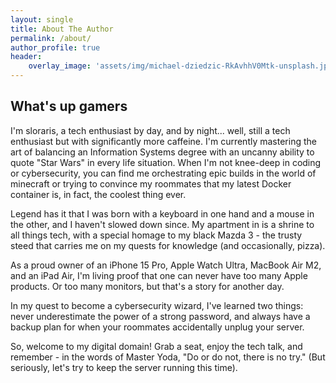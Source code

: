 ```yaml
---
layout: single
title: About The Author
permalink: /about/
author_profile: true
header:
    overlay_image: 'assets/img/michael-dziedzic-RkAvhhV0Mtk-unsplash.jpg'
---
```


## What's up gamers

I'm sloraris, a tech enthusiast by day, and by night... well, still a tech enthusiast but with significantly more caffeine. I'm currently mastering the art of balancing an Information Systems degree with an uncanny ability to quote "Star Wars" in every life situation. When I'm not knee-deep in coding or cybersecurity, you can find me orchestrating epic builds in the world of minecraft or trying to convince my roommates that my latest Docker container is, in fact, the coolest thing ever.

Legend has it that I was born with a keyboard in one hand and a mouse in the other, and I haven't slowed down since. My apartment in is a shrine to all things tech, with a special homage to my black Mazda 3 - the trusty steed that carries me on my quests for knowledge (and occasionally, pizza).

As a proud owner of an iPhone 15 Pro, Apple Watch Ultra, MacBook Air M2, and an iPad Air, I'm living proof that one can never have too many Apple products. Or too many monitors, but that's a story for another day.

In my quest to become a cybersecurity wizard, I've learned two things: never underestimate the power of a strong password, and always have a backup plan for when your roommates accidentally unplug your server.

So, welcome to my digital domain! Grab a seat, enjoy the tech talk, and remember - in the words of Master Yoda, "Do or do not, there is no try." (But seriously, let's try to keep the server running this time).